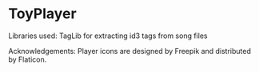 # ToyPlayer
Libraries used:
TagLib for extracting id3 tags from song files

Acknowledgements:
Player icons are designed by Freepik and distributed by Flaticon.
